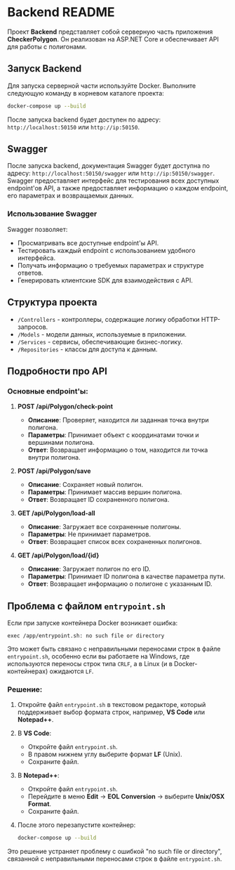 # Backend README

Проект **Backend** представляет собой серверную часть приложения **CheckerPolygon**. Он реализован на ASP.NET Core и обеспечивает API для работы с полигонами.

## Запуск Backend

Для запуска серверной части используйте Docker. Выполните следующую команду в корневом каталоге проекта:

```bash
docker-compose up --build
```

После запуска backend будет доступен по адресу: `http://localhost:50150` или `http://ip:50150`.

## Swagger

После запуска backend, документация Swagger будет доступна по адресу: `http://localhost:50150/swagger` или `http://ip:50150/swagger`. Swagger предоставляет интерфейс для тестирования всех доступных endpoint'ов API, а также предоставляет информацию о каждом endpoint, его параметрах и возвращаемых данных.

### Использование Swagger

Swagger позволяет:
- Просматривать все доступные endpoint'ы API.
- Тестировать каждый endpoint с использованием удобного интерфейса.
- Получать информацию о требуемых параметрах и структуре ответов.
- Генерировать клиентские SDK для взаимодействия с API.

## Структура проекта

- `/Controllers` - контроллеры, содержащие логику обработки HTTP-запросов.
- `/Models` - модели данных, используемые в приложении.
- `/Services` - сервисы, обеспечивающие бизнес-логику.
- `/Repositories` - классы для доступа к данным.

## Подробности про API

### Основные endpoint'ы:

1. **POST /api/Polygon/check-point**
   - **Описание**: Проверяет, находится ли заданная точка внутри полигона.
   - **Параметры**: Принимает объект с координатами точки и вершинами полигона.
   - **Ответ**: Возвращает информацию о том, находится ли точка внутри полигона.

2. **POST /api/Polygon/save**
   - **Описание**: Сохраняет новый полигон.
   - **Параметры**: Принимает массив вершин полигона.
   - **Ответ**: Возвращает ID сохраненного полигона.

3. **GET /api/Polygon/load-all**
   - **Описание**: Загружает все сохраненные полигоны.
   - **Параметры**: Не принимает параметров.
   - **Ответ**: Возвращает список всех сохраненных полигонов.

4. **GET /api/Polygon/load/{id}**
   - **Описание**: Загружает полигон по его ID.
   - **Параметры**: Принимает ID полигона в качестве параметра пути.
   - **Ответ**: Возвращает информацию о полигоне с указанным ID.

## Проблема с файлом `entrypoint.sh`

Если при запуске контейнера Docker возникает ошибка:

```
exec /app/entrypoint.sh: no such file or directory
```

Это может быть связано с неправильными переносами строк в файле `entrypoint.sh`, особенно если вы работаете на Windows, где используются переносы строк типа `CRLF`, а в Linux (и в Docker-контейнерах) ожидаются `LF`.

### Решение:

1. Откройте файл `entrypoint.sh` в текстовом редакторе, который поддерживает выбор формата строк, например, **VS Code** или **Notepad++**.
   
2. В **VS Code**:
   - Откройте файл `entrypoint.sh`.
   - В правом нижнем углу выберите формат **LF** (Unix).
   - Сохраните файл.

3. В **Notepad++**:
   - Откройте файл `entrypoint.sh`.
   - Перейдите в меню **Edit** -> **EOL Conversion** -> выберите **Unix/OSX Format**.
   - Сохраните файл.

4. После этого перезапустите контейнер:

   ```bash
   docker-compose up --build
   ```

Это решение устраняет проблему с ошибкой "no such file or directory", связанной с неправильными переносами строк в файле `entrypoint.sh`.

